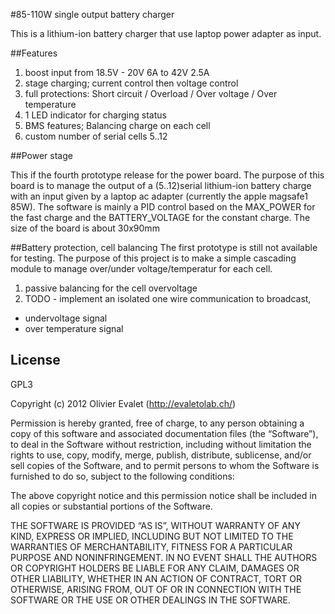 #85-110W single output battery charger

This is a lithium-ion battery charger that use laptop power adapter as input.

##Features

1. boost input from 18.5V - 20V 6A to 42V 2.5A
2. stage charging; current control then voltage control
3. full protections: Short circuit / Overload / Over voltage / Over temperature
4. 1 LED indicator for charging status
5. BMS features; Balancing charge on each cell
6. custom number of serial cells 5..12

##Power stage

This if the fourth prototype release for the power board. The purpose of this board is to manage the output 
of a (5..12)serial lithium-ion battery charge with an input given by a laptop ac adapter (currently the apple magsafe1 85W). 
The software is mainly a PID control based on the MAX_POWER for the fast charge and the BATTERY_VOLTAGE for 
the constant charge. The size of the board is about 30x90mm


##Battery protection, cell balancing
The first prototype is still not available for testing. The purpose of this project is to make a simple cascading 
module to manage over/under voltage/temperatur for each cell. 

1. passive balancing for the cell overvoltage
2. TODO - implement an isolated one wire communication to broadcast,
  * undervoltage signal
  * over temperature signal
 
## License
GPL3

Copyright (c) 2012 Olivier Evalet (http://evaletolab.ch/)

Permission is hereby granted, free of charge, to any person obtaining a copy
of this software and associated documentation files (the “Software”), to deal
in the Software without restriction, including without limitation the rights
to use, copy, modify, merge, publish, distribute, sublicense, and/or sell
copies of the Software, and to permit persons to whom the Software is
furnished to do so, subject to the following conditions:

The above copyright notice and this permission notice shall be included in
all copies or substantial portions of the Software.

THE SOFTWARE IS PROVIDED “AS IS”, WITHOUT WARRANTY OF ANY KIND, EXPRESS OR
IMPLIED, INCLUDING BUT NOT LIMITED TO THE WARRANTIES OF MERCHANTABILITY,
FITNESS FOR A PARTICULAR PURPOSE AND NONINFRINGEMENT. IN NO EVENT SHALL THE
AUTHORS OR COPYRIGHT HOLDERS BE LIABLE FOR ANY CLAIM, DAMAGES OR OTHER
LIABILITY, WHETHER IN AN ACTION OF CONTRACT, TORT OR OTHERWISE, ARISING FROM,
OUT OF OR IN CONNECTION WITH THE SOFTWARE OR THE USE OR OTHER DEALINGS IN
THE SOFTWARE.

